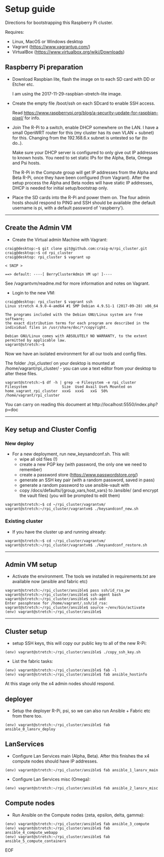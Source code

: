 Setup guide
===========

Directions for bootstrapping this Raspberry Pi cluster.

Requires:

- Linux, MacOS or Windows desktop
- Vagrant (https://www.vagrantup.com/)
- VirtualBox (https://www.virtualbox.org/wiki/Downloads)


Raspberry Pi preparation
------------------------

* Download Raspbian lite, flash the image on to each SD card with DD or Etcher etc.

  I am using the 2017-11-29-raspbian-stretch-lite image.

* Create the empty file /boot/ssh on each SDcard to enable SSH access.

  Read https://www.raspberrypi.org/blog/a-security-update-for-raspbian-pixel/ for info.

* Join The R-Pi to a switch, enable DHCP somewhere on the LAN. I have a small OpenWRT router for this (my cluster has its own VLAN + subnet) for this. Changing from the 192.168.6.x subnet is untested so far (to do..).

  Make sure your DHCP server is configured to only give out IP addresses to known hosts. You need to set static IPs for the Alpha, Beta, Omega and Psi hosts.

  The R-Pi in the Compute group will get IP addresses from the Alpha and Beta R-Pi, once they have been configured (from Vagrant). After the setup process the Alpha and Beta nodes will have static IP addresses, DHCP is needed for initial setup/bootstrap only.

* Place the SD cards into the R-Pi and power them on. The four admin hosts should respond to PING and SSH should be available (the default username is pi, with a default password of 'raspberry').


---


Create the Admin VM
--------------------

* Create the Virtual admin Machine with Vagrant:

```
craig@desktop:~$ git clone git@github.com:craig-m/rpi_cluster.git
craig@desktop:~$ cd rpi_cluster
craig@desktop: rpi_cluster $ vagrant up

< SNIP >

==> default: ----[ BerryClusterAdmin VM up! ]----
```

  See /vagrantvm/readme.md for more information and notes on Vagrant.


* Login to the new VM:

```
craig@desktop: rpi_cluster $ vagrant ssh
Linux stretch 4.9.0-4-amd64 #1 SMP Debian 4.9.51-1 (2017-09-28) x86_64

The programs included with the Debian GNU/Linux system are free software;
the exact distribution terms for each program are described in the
individual files in /usr/share/doc/*/copyright.

Debian GNU/Linux comes with ABSOLUTELY NO WARRANTY, to the extent
permitted by applicable law.
vagrant@stretch:~$
```

  Now we have an isolated environment for all our tools and config files.

  The folder ./rpi_cluster/ on your desktop is mounted at /home/vagrant/rpi_cluster/ - you can use a text editor from your desktop to alter these files.

  ```
  vagrant@stretch:~$ df -h | grep -e Filesystem -e rpi_cluster
  Filesystem                Size  Used Avail Use% Mounted on
  home_vagrant_rpi_cluster  xxxG  xxxG   xxG  50% /home/vagrant/rpi_cluster
  ```

  You can carry on reading this document at http://localhost:5550/index.php?p=doc


---


Key setup and Cluster Config
----------------------------

### New deploy

* For a new deployment, run new_keysandconf.sh. This will:
  - wipe all old files (!)
  - create a new PGP key (with password, the only one we need to remember)
  - create a password store (https://www.passwordstore.org/)
  - generate an SSH key pair (with a random password, saved in pass)
  - generate a random password to use ansible-vault with
  - copy /docs/defaults/{group_vars,host_vars} to /ansible/ (and encrypt the vault files)
    (you will be prompted to edit them)

```
vagrant@stretch:~$ cd ~/rpi_cluster/vagrantvm/
vagrant@stretch:~/rpi_cluster/vagrantvm$ ./keysandconf_new.sh
```

### Existing cluster

* If you have the cluster up and running already:

```
vagrant@stretch:~$ cd ~/rpi_cluster/vagrantvm/
vagrant@stretch:~/rpi_cluster/vagrantvm$ ./keysandconf_restore.sh
```


---


Admin VM setup
--------------

* Activate the environment. The tools we installed in requirements.txt are available now (ansible and fabric etc)

```
vagrant@stretch:~/rpi_cluster/ansible$ pass ssh/id_rsa_pw
vagrant@stretch:~/rpi_cluster/ansible$ ssh-agent bash
vagrant@stretch:~/rpi_cluster/ansible$ ssh-add
Enter passphrase for /home/vagrant/.ssh/id_rsa:
vagrant@stretch:~/rpi_cluster/ansible$ source ~/env/bin/activate
(env) vagrant@stretch:~/rpi_cluster/ansible$
```


---


Cluster setup
-------------

* setup SSH keys, this will copy our public key to all of the new R-Pi:

```
(env) vagrant@stretch:~/rpi_cluster/ansible$ ./copy_ssh_key.sh
```

* List the fabric tasks:

```
(env) vagrant@stretch:~/rpi_cluster/ansible$ fab -l
(env) vagrant@stretch:~/rpi_cluster/ansible$ fab ansible_hostinfo
```

  At this stage only the x4 admin nodes should respond.

## deployer

* Setup the deployer R-Pi, psi, so we can also run Ansible + Fabric etc from there too.

```
(env) vagrant@stretch:~/rpi_cluster/ansible$ fab ansible_0_lansrv_deploy
```

## LanServices

* Configure Lan Services main (Alpha, Beta). After this finishes the x4 compute nodes should have IP addresses.

```
(env) vagrant@stretch:~/rpi_cluster/ansible$ fab ansible_1_lansrv_main
```

* Configure Lan Services misc (Omega):

```
(env) vagrant@stretch:~/rpi_cluster/ansible$ fab ansible_2_lansrv_misc
```

## Compute nodes

* Run Ansible on the Compute nodes (zeta, epsilon, delta, gamma):

```
(env) vagrant@stretch:~/rpi_cluster/ansible$ fab ansible_3_compute
(env) vagrant@stretch:~/rpi_cluster/ansible$ fab ansible_4_compute_webapp
(env) vagrant@stretch:~/rpi_cluster/ansible$ fab ansible_5_compute_containers
```

EOF
